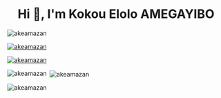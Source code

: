 <h1 align="center">Hi 👋, I'm Kokou Elolo AMEGAYIBO</h1>

<p align="left"> <img src="https://komarev.com/ghpvc/?username=akeamazan&label=Profile%20views&color=0e75b6&style=flat" alt="akeamazan" /> </p>

<p align="left"> <a href="https://github.com/ryo-ma/github-profile-trophy"><img src="https://github-profile-trophy.vercel.app/?username=akeamazan" alt="akeamazan" /></a> </p>

<p align="left"> <a href="https://twitter.com/akeamazan" target="blank"><img src="https://img.shields.io/twitter/follow/akeamazan?logo=twitter&style=for-the-badge" alt="akeamazan" /></a> </p>



<p><img align="left" src="https://github-readme-stats.vercel.app/api/top-langs?username=akeamazan&show_icons=true&locale=en&layout=compact" alt="akeamazan" /></p>

<p>&nbsp;<img align="center" src="https://github-readme-stats.vercel.app/api?username=akeamazan&show_icons=true&locale=en" alt="akeamazan" /></p>

<p><img align="center" src="https://github-readme-streak-stats.herokuapp.com/?user=akeamazan&" alt="akeamazan" /></p>
